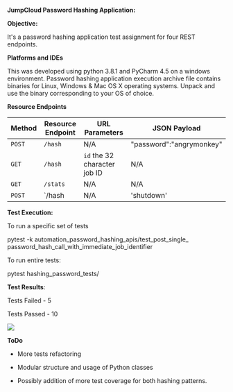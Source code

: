 **JumpCloud Password Hashing Application:**

**Objective:**

It's a password hashing application test assignment for four REST endpoints.

**Platforms and IDEs**

This was developed using python 3.8.1 and PyCharm 4.5 on a windows environment. Password hashing application execution archive file contains binaries for Linux, Windows & Mac OS X
operating systems. Unpack and use the binary corresponding to your OS of choice.

**Resource Endpoints**

| Method | Resource Endpoint | URL Parameters               | JSON Payload             |
| ------ | ----------------- | ---------------------------- | ------------------------ |
| `POST` | `/hash`           | N/A                          | "password":"angrymonkey" |
| `GET`  | `/hash`           | `id` the 32 character job ID | N/A                      |
| `GET`  | `/stats`          | N/A                          | N/A                      |
| `POST` | `/hash            | N/A                          | 'shutdown'               |

**Test Execution:**

To run a specific set of tests

pytest -k automation_password_hashing_apis/test_post_single_ password_hash_call_with_immediate_job_identifier

To run entire  tests:

pytest hashing_password_tests/

**Test Results**:

Tests Failed - 5

Tests Passed - 10

![](C:\Users\jadhay\Desktop\Password_hash_Test_results.JPG)

**ToDo**

- More tests refactoring

- Modular structure and usage of Python classes

- Possibly addition of more test coverage for both hashing patterns.

  

